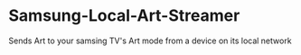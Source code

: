 # Samsung-Local-Art-Streamer
Sends Art to your samsing TV's Art mode from a device on its local network

